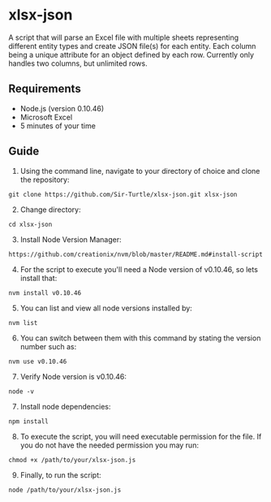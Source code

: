 # xlsx-json
A script that will parse an Excel file with multiple sheets representing different entity types and create JSON file(s) for each entity. 
Each column being a unique attribute for an object defined by each row. Currently only handles two columns, but unlimited rows. 

## Requirements

* Node.js (version 0.10.46)
* Microsoft Excel
* 5 minutes of your time

## Guide

1. Using the command line, navigate to your directory of choice and clone the repository: 
```
git clone https://github.com/Sir-Turtle/xlsx-json.git xlsx-json
```
2. Change directory:
```
cd xlsx-json
```
3. Install Node Version Manager:
```
https://github.com/creationix/nvm/blob/master/README.md#install-script
```
4. For the script to execute you'll need a Node version of v0.10.46, so lets install that:
```
nvm install v0.10.46
```
5. You can list and view all node versions installed by:
```
nvm list
```
6. You can switch between them with this command by stating the version number such as:
```
nvm use v0.10.46
```
7. Verify Node version is v0.10.46:
```
node -v
```
7. Install node dependencies:
```
npm install
```
8. To execute the script, you will need executable permission for the file. If you do not have the needed permission you may run: 
```
chmod +x /path/to/your/xlsx-json.js
``` 
9. Finally, to run the script: 
```
node /path/to/your/xlsx-json.js
```


